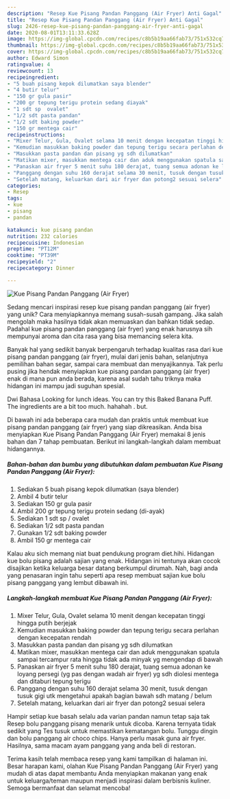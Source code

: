 ```yaml
---
description: "Resep Kue Pisang Pandan Panggang (Air Fryer) Anti Gagal"
title: "Resep Kue Pisang Pandan Panggang (Air Fryer) Anti Gagal"
slug: 2426-resep-kue-pisang-pandan-panggang-air-fryer-anti-gagal
date: 2020-08-01T13:11:33.628Z
image: https://img-global.cpcdn.com/recipes/c8b5b19aa66fab73/751x532cq70/kue-pisang-pandan-panggang-air-fryer-foto-resep-utama.jpg
thumbnail: https://img-global.cpcdn.com/recipes/c8b5b19aa66fab73/751x532cq70/kue-pisang-pandan-panggang-air-fryer-foto-resep-utama.jpg
cover: https://img-global.cpcdn.com/recipes/c8b5b19aa66fab73/751x532cq70/kue-pisang-pandan-panggang-air-fryer-foto-resep-utama.jpg
author: Edward Simon
ratingvalue: 4
reviewcount: 13
recipeingredient:
- "5 buah pisang kepok dilumatkan saya blender"
- "4 butir telur"
- "150 gr gula pasir"
- "200 gr tepung terigu protein sedang diayak"
- "1 sdt sp  ovalet"
- "1/2 sdt pasta pandan"
- "1/2 sdt baking powder"
- "150 gr mentega cair"
recipeinstructions:
- "Mixer Telur, Gula, Ovalet selama 10 menit dengan kecepatan tinggi hingga putih berjejak"
- "Kemudian masukkan baking powder dan tepung terigu secara perlahan dengan kecepatan rendah"
- "Masukkan pasta pandan dan pisang yg sdh dilumatkan"
- "Matikan mixer, masukkan mentega cair dan aduk menggunakan spatula sampai tercampur rata hingga tidak ada minyak yg mengendap di bawah"
- "Panaskan air fryer 5 menit suhu 180 derajat, tuang semua adonan ke loyang persegi (yg pas dengan wadah air fryer) yg sdh diolesi mentega dan ditaburi tepung terigu"
- "Panggang dengan suhu 160 derajat selama 30 menit, tusuk dengan tusuk gigi utk mengetahui apakah bagian bawah sdh matang / belum"
- "Setelah matang, keluarkan dari air fryer dan potong2 sesuai selera"
categories:
- Resep
tags:
- kue
- pisang
- pandan

katakunci: kue pisang pandan 
nutrition: 232 calories
recipecuisine: Indonesian
preptime: "PT12M"
cooktime: "PT39M"
recipeyield: "2"
recipecategory: Dinner

---
```



![Kue Pisang Pandan Panggang (Air Fryer)](https://img-global.cpcdn.com/recipes/c8b5b19aa66fab73/751x532cq70/kue-pisang-pandan-panggang-air-fryer-foto-resep-utama.jpg)

Sedang mencari inspirasi resep kue pisang pandan panggang (air fryer) yang unik? Cara menyiapkannya memang susah-susah gampang. Jika salah mengolah maka hasilnya tidak akan memuaskan dan bahkan tidak sedap. Padahal kue pisang pandan panggang (air fryer) yang enak harusnya sih mempunyai aroma dan cita rasa yang bisa memancing selera kita.

Banyak hal yang sedikit banyak berpengaruh terhadap kualitas rasa dari kue pisang pandan panggang (air fryer), mulai dari jenis bahan, selanjutnya pemilihan bahan segar, sampai cara membuat dan menyajikannya. Tak perlu pusing jika hendak menyiapkan kue pisang pandan panggang (air fryer) enak di mana pun anda berada, karena asal sudah tahu triknya maka hidangan ini mampu jadi suguhan spesial.

Dwi Bahasa Looking for lunch ideas. You can try this Baked Banana Puff. The ingredients are a bit too much. hahahah . but.


Di bawah ini ada beberapa cara mudah dan praktis untuk membuat kue pisang pandan panggang (air fryer) yang siap dikreasikan. Anda bisa menyiapkan Kue Pisang Pandan Panggang (Air Fryer) memakai 8 jenis bahan dan 7 tahap pembuatan. Berikut ini langkah-langkah dalam membuat hidangannya.

<!--inarticleads1-->

##### Bahan-bahan dan bumbu yang dibutuhkan dalam pembuatan Kue Pisang Pandan Panggang (Air Fryer):

1. Sediakan 5 buah pisang kepok dilumatkan (saya blender)
1. Ambil 4 butir telur
1. Sediakan 150 gr gula pasir
1. Ambil 200 gr tepung terigu protein sedang (di-ayak)
1. Sediakan 1 sdt sp / ovalet
1. Sediakan 1/2 sdt pasta pandan
1. Gunakan 1/2 sdt baking powder
1. Ambil 150 gr mentega cair


Kalau aku sich memang niat buat pendukung program diet.hihi. Hidangan kue bolu pisang adalah sajian yang enak. Hidangan ini tentunya akan cocok disajikan ketika keluarga besar datang berkumpul dirumah. Nah, bagi anda yang penasaran ingin tahu seperti apa resep membuat sajian kue bolu pisang panggang yang lembut dibawah ini. 

<!--inarticleads2-->

##### Langkah-langkah membuat Kue Pisang Pandan Panggang (Air Fryer):

1. Mixer Telur, Gula, Ovalet selama 10 menit dengan kecepatan tinggi hingga putih berjejak
1. Kemudian masukkan baking powder dan tepung terigu secara perlahan dengan kecepatan rendah
1. Masukkan pasta pandan dan pisang yg sdh dilumatkan
1. Matikan mixer, masukkan mentega cair dan aduk menggunakan spatula sampai tercampur rata hingga tidak ada minyak yg mengendap di bawah
1. Panaskan air fryer 5 menit suhu 180 derajat, tuang semua adonan ke loyang persegi (yg pas dengan wadah air fryer) yg sdh diolesi mentega dan ditaburi tepung terigu
1. Panggang dengan suhu 160 derajat selama 30 menit, tusuk dengan tusuk gigi utk mengetahui apakah bagian bawah sdh matang / belum
1. Setelah matang, keluarkan dari air fryer dan potong2 sesuai selera


Hampir setiap kue basah selalu ada varian pandan namun tetap saja tak Resep bolu panggang pisang menarik untuk dicoba. Karena ternyata tidak sedikit yang Tes tusuk untuk memastikan kematangan bolu. Tunggu dingin dan bolu panggang air choco chips. Hanya perlu masak guna air fryer. Hasilnya, sama macam ayam panggang yang anda beli di restoran. 

Terima kasih telah membaca resep yang kami tampilkan di halaman ini. Besar harapan kami, olahan Kue Pisang Pandan Panggang (Air Fryer) yang mudah di atas dapat membantu Anda menyiapkan makanan yang enak untuk keluarga/teman maupun menjadi inspirasi dalam berbisnis kuliner. Semoga bermanfaat dan selamat mencoba!

